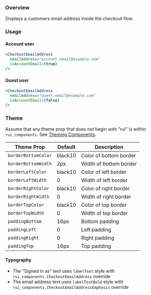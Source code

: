 ### Overview
Displays a customers email address inside the checkout flow.

### Usage

#### Account user

```jsx
<CheckoutEmailAddress
  emailAddress="account.email@example.com"
  isAccountEmail={true}
/>
```

#### Guest user

```jsx
<CheckoutEmailAddress
  emailAddress="guest.email@example.com"
  isAccountEmail={false}
/>
```

### Theme

Assume that any theme prop that does not begin with "rui" is within `rui_components`. See [Theming Components](./#!/Theming%20Components).

| Theme Prop                                         | Default | Description                                                                             |
| -------------------------------------------------- | ------- | --------------------------------------------------------------------------------------- |
| `borderBottomColor` | black10 | Color of bottom border |
| `borderBottomWidth` | 2px | Width of bottom border |
| `borderLeftColor` | black10 | Color of left border |
| `borderLeftWidth` | 0 | Width of left border |
| `borderRightColor` | black10 | Color of right border |
| `borderRightWidth` | 0 | Width of right border |
| `borderTopColor` | black10 | Color of top border |
| `borderTopWidth` | 0 | Width of top border |
| `paddingBottom` | 16px | Bottom padding |
| `paddingLeft` | 0 | Left padding |
| `paddingRight` | 0 | Right padding |
| `paddingTop` | 16px | Top padding |

#### Typography

- The "Signed in as" text uses `labelText` style with `rui_components.CheckoutEmailAddress` override
- The email address text uses `labelTextBold` style with `rui_components.CheckoutEmailAddressEmphasis` override

